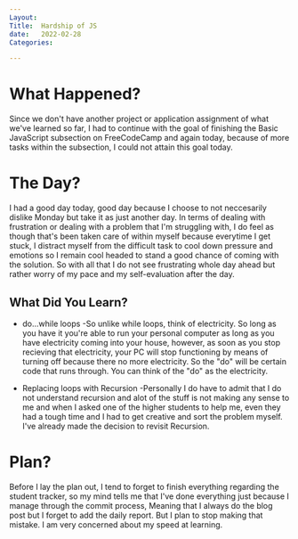 ```yaml
---
Layout:
Title:  Hardship of JS
date:   2022-02-28
Categories:

---
```


# What Happened?
Since we don't have another project or application assignment of what we've learned so far, I had to continue with the goal of finishing the Basic JavaScript subsection on FreeCodeCamp and again today, because of more tasks within the subsection, I could not attain this goal today.

# The Day?
I had a good day today, good day because I choose to not neccesarily dislike Monday but take it as just another day. In terms of dealing with frustration or dealing with a problem that I'm struggling with, I do feel as though that's been taken care of within myself because everytime I get stuck, I distract myself from the difficult task to cool down pressure and emotions so I remain cool headed to stand a good chance of coming with the solution. So with all that I do not see frustrating whole day ahead but rather worry of my pace and my self-evaluation after the day.

## What Did You Learn?
- do...while loops
    -So unlike while loops, think of electricity. So long as you have it you're able to run your personal computer as long as you have electricity coming into your house, however, as soon as you stop recieving that electricity, your PC will stop functioning by means of turning off because there no more electricity. So the "do" will be certain code that runs through. You can think of the "do" as the electricity.


- Replacing loops with Recursion
    -Personally I do have to admit that I do not understand recursion and alot of the stuff is not making any sense to me and when I asked one of the higher students to help me, even they had a tough time and I had to get creative and sort the problem myself. I've already made the decision to revisit Recursion.

# Plan?
Before I lay the plan out, I tend to forget to finish everything regarding the student tracker, so my mind tells me that I've done everything just because I manage through the commit process, Meaning that I always do the blog post but I forget to add the daily report. But I plan to stop making that mistake.
I am very concerned about my speed at learning.